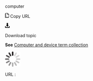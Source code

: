 # 

computer

![Copy URL](media/computer/Copy.png)
Copy URL

![Download](media/computer/Download.png)

Download topic

**See** [Computer and device term collection](https://worldready.cloudapp.net/Styleguide/Read?id=2700&topicid=26597)

![In progress](media/computer/activity-large.gif)

URL :
